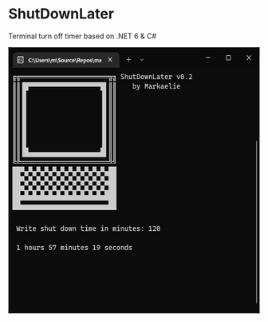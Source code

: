 # ShutDownLater

Terminal turn off timer based on .NET 6 & C#

<img width="565" height="533" src="https://raw.githubusercontent.com/markaelie/ShutDownLater/master/ShutDownLaterV2byMarkaelie.png">
